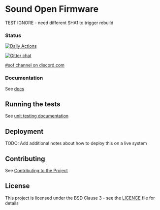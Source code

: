 # Sound Open Firmware

TEST IGNORE - need different SHA1 to trigger rebuild

### Status
[![Daily Actions](https://github.com/thesofproject/sof/actions/workflows/daily-tests.yml/badge.svg)](https://github.com/thesofproject/sof/actions/workflows/daily-tests.yml)

[![Gitter chat](https://badges.gitter.im/gitterHQ/gitter.png)](https://gitter.im/thesofproject/community)

[#sof channel on discord.com](https://discord.com/channels/720317445772017664/930855494472589362)

### Documentation

See [docs](https://thesofproject.github.io/latest/index.html)

## Running the tests

See [unit testing documentation](https://thesofproject.github.io/latest/developer_guides/unit_tests.html)

## Deployment

TODO: Add additional notes about how to deploy this on a live system

## Contributing

See [Contributing to the Project](https://thesofproject.github.io/latest/contribute/index.html)

## License

This project is licensed under the BSD Clause 3 - see the [LICENCE](LICENCE) file for details
